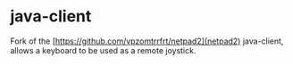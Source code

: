 java-client
===========
Fork of the [https://github.com/vpzomtrrfrt/netpad2](netpad2) java-client, allows a keyboard to be used as a remote joystick.
